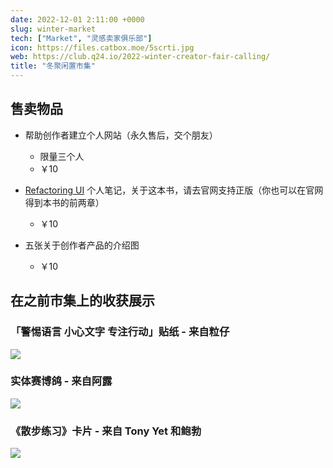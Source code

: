 ```yaml
---
date: 2022-12-01 2:11:00 +0000
slug: winter-market
tech: ["Market", "灵感卖家俱乐部"]
icon: https://files.catbox.moe/5scrti.jpg
web: https://club.q24.io/2022-winter-creator-fair-calling/
title: "冬聚闲置市集"
---
```



## 售卖物品

- 帮助创作者建立个人网站（永久售后，交个朋友）
  - 限量三个人
  - ￥10

- [Refactoring UI](https://www.refactoringui.com/) 个人笔记，关于这本书，请去官网支持正版（你也可以在官网得到本书的前两章）
  - ￥10

- 五张关于创作者产品的介绍图
  - ￥10


## 在之前市集上的收获展示

### 「警惕语言 小心文字 专注行动」贴纸 - 来自粒仔
![](https://files.catbox.moe/mnqkyg.png)

### 实体赛博鸽 - 来自阿露
![](https://files.catbox.moe/kqy9s8.png)

### 《散步练习》卡片 - 来自 Tony Yet 和鲍勃
![](https://files.catbox.moe/gkonk0.png)